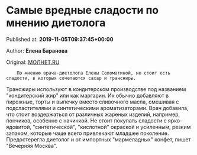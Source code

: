 
# Самые вредные сладости по мнению диетолога

Published at: **2019-11-05T09:37:45+00:00**

Author: **Елена Баранова**

Original: [МОЛНЕТ.RU](https://www.molnet.ru/mos/ru/health_and_social/o_717412)


        По мнению врача-диетолога Елены Соломатиной, не стоит есть сладости, в которых сочетаются сахар и трансжиры.
      
Трансжиры используют в кондитерском производстве под названием "кондитерский жир" или как маргарин. Их обычно добавляют в пирожные, торты и выпечку вместо сливочного масла, смешивая с подсластителями и синтетическими ароматизаторами.
Врач добавила, что стоит воздержаться от различных жареных изделий, например, пончиков, особенно с начинкой. Не стоит покупать сладости с ярко-ядовитой, "синтетической", "кислотной" окраской и усиленным, резким запахом, которые чаще всего привлекают младшее поколение. Предостерегла диетолог и от импортных "мармеладных" конфет, пишет "Вечерняя Москва".
